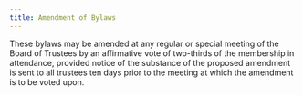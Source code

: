 ```yaml
---
title: Amendment of Bylaws
---
```


These bylaws may be amended at any regular or special meeting of the
Board of Trustees by an affirmative vote of two-thirds of the membership
in attendance, provided notice of the substance of the proposed
amendment is sent to all trustees ten days prior to the meeting at which
the amendment is to be voted upon.

